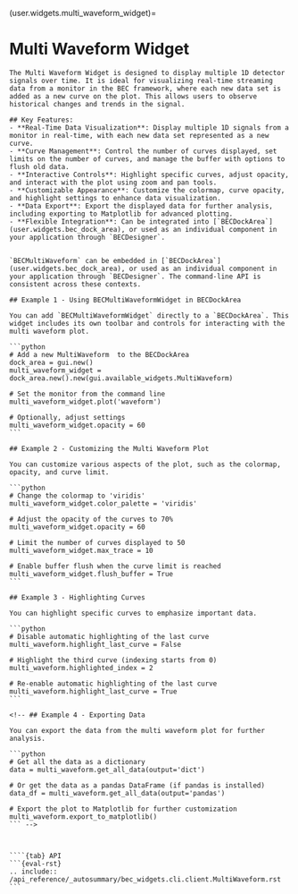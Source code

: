 (user.widgets.multi_waveform_widget)=

# Multi Waveform Widget

````{tab} Overview
The Multi Waveform Widget is designed to display multiple 1D detector signals over time. It is ideal for visualizing real-time streaming data from a monitor in the BEC framework, where each new data set is added as a new curve on the plot. This allows users to observe historical changes and trends in the signal.

## Key Features:
- **Real-Time Data Visualization**: Display multiple 1D signals from a monitor in real-time, with each new data set represented as a new curve.
- **Curve Management**: Control the number of curves displayed, set limits on the number of curves, and manage the buffer with options to flush old data.
- **Interactive Controls**: Highlight specific curves, adjust opacity, and interact with the plot using zoom and pan tools.
- **Customizable Appearance**: Customize the colormap, curve opacity, and highlight settings to enhance data visualization.
- **Data Export**: Export the displayed data for further analysis, including exporting to Matplotlib for advanced plotting.
- **Flexible Integration**: Can be integrated into [`BECDockArea`](user.widgets.bec_dock_area), or used as an individual component in your application through `BECDesigner`.

````

````{tab} Examples - CLI

`BECMultiWaveform` can be embedded in [`BECDockArea`](user.widgets.bec_dock_area), or used as an individual component in your application through `BECDesigner`. The command-line API is consistent across these contexts.

## Example 1 - Using BECMultiWaveformWidget in BECDockArea

You can add `BECMultiWaveformWidget` directly to a `BECDockArea`. This widget includes its own toolbar and controls for interacting with the multi waveform plot.

```python
# Add a new MultiWaveform  to the BECDockArea
dock_area = gui.new()
multi_waveform_widget = dock_area.new().new(gui.available_widgets.MultiWaveform)

# Set the monitor from the command line
multi_waveform_widget.plot('waveform')

# Optionally, adjust settings
multi_waveform_widget.opacity = 60
```

## Example 2 - Customizing the Multi Waveform Plot

You can customize various aspects of the plot, such as the colormap, opacity, and curve limit.

```python
# Change the colormap to 'viridis'
multi_waveform_widget.color_palette = 'viridis'

# Adjust the opacity of the curves to 70%
multi_waveform_widget.opacity = 60

# Limit the number of curves displayed to 50
multi_waveform_widget.max_trace = 10

# Enable buffer flush when the curve limit is reached
multi_waveform_widget.flush_buffer = True
```

## Example 3 - Highlighting Curves

You can highlight specific curves to emphasize important data.

```python
# Disable automatic highlighting of the last curve
multi_waveform.highlight_last_curve = False

# Highlight the third curve (indexing starts from 0)
multi_waveform.highlighted_index = 2

# Re-enable automatic highlighting of the last curve
multi_waveform.highlight_last_curve = True
```

<!-- ## Example 4 - Exporting Data

You can export the data from the multi waveform plot for further analysis.

```python
# Get all the data as a dictionary
data = multi_waveform.get_all_data(output='dict')

# Or get the data as a pandas DataFrame (if pandas is installed)
data_df = multi_waveform.get_all_data(output='pandas')

# Export the plot to Matplotlib for further customization
multi_waveform.export_to_matplotlib()
``` -->
````

````{tab} API


````{tab} API
```{eval-rst}  
.. include:: /api_reference/_autosummary/bec_widgets.cli.client.MultiWaveform.rst
```
````